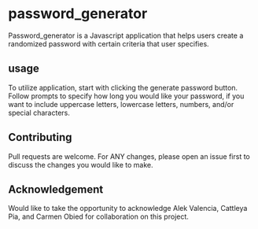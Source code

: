 # password_generator

Password_generator is a Javascript application that helps users create a randomized password with certain criteria that user specifies.

## usage

To utilize application, start with clicking the generate password button. Follow prompts to specify how long you would like your password, if you want to include uppercase letters, lowercase letters, numbers, and/or special characters. 

## Contributing

Pull requests are welcome. For ANY changes, please open an issue first to discuss the changes you would like to make.

## Acknowledgement

Would like to take the opportunity to acknowledge Alek Valencia, Cattleya Pia, and Carmen Obied for collaboration on this project.

